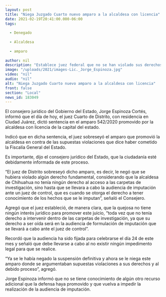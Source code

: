 ```yaml
---
layout: post
title: "Niega Juzgado Cuarto nuevo amparo a la alcaldesa con licencia"
date: 2021-02-19T20:41:00.000-06:00
tags:
  
  - Denegado
  
  - Alcaldesa
  
  - amparo
  
author: nil
description: "Establece juez federal que no se han violado sus derechos ni el debido proceso, toda vez que debe ser enterada de los cargos en audiencia de imputación"
image: "/uploads/2021/images-Lic._Jorge_Espinoza.jpg"
video: "nil"
audio: "nil"
alt: "Niega Juzgado Cuarto nuevo amparo a la alcaldesa con licencia"
front: false
section: "Local"
news_id: 183049
---
```


El consejero jurídico del Gobierno del Estado, Jorge Espinoza Cortés, informó que el día de hoy, el juez Cuarto de Distrito, con residencia en Ciudad Juárez, dictó sentencia en el amparo 542/2020 promovido por la alcaldesa con licencia de la capital del estado.

Indicó que en dicha sentencia, el juez sobreseyó el amparo que promovió la alcaldesa en contra de las supuestas violaciones que dice haber cometido la Fiscalía General del Estado.

Es importante, dijo el consejero jurídico del Estado, que la ciudadanía esté debidamente informada de este proceso.

“El juez de Distrito sobreseyó dicho amparo, es decir, le negó que se hubiera violado algún derecho fundamental, considerando que la alcaldesa de Chihuahua no tenía ningún derecho al acceso a las carpetas de investigación, sino hasta que se llevara a cabo la audiencia de imputación ante un juez de control, que es cuando se otorga el derecho a tener conocimiento de los hechos que se le imputan”, señaló el Consejero.

Agregó que el juez estableció, de manera clara, que la quejosa no tiene ningún interés jurídico para promover este juicio, “toda vez que no tenía derecho a intervenir dentro de las carpetas de investigación, ya que su derecho a ser oída será en la audiencia de formulación de imputación que se llevará a cabo ante el juez de control”.

Recordó que la audiencia ha sido fijada para celebrarse el día 24 de este mes y señaló que debe llevarse a cabo al no existir ningún impedimento legal para que se realice.

“Ya se le había negado la suspensión definitiva y ahora se le niega este amparo donde se argumentaban supuestas violaciones a sus derechos y al debido proceso”, agregó.

Jorge Espinoza informó que no se tiene conocimiento de algún otro recurso adicional que la defensa haya promovido y que vuelva a impedir la realización de la audiencia de imputación.